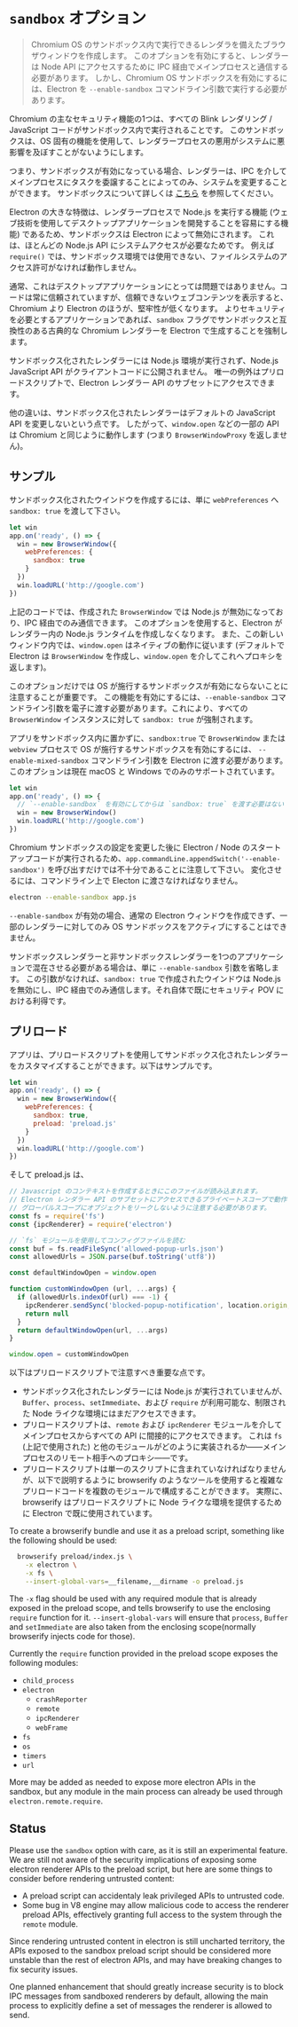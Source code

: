 # `sandbox` オプション

> Chromium OS のサンドボックス内で実行できるレンダラを備えたブラウザウィンドウを作成します。 このオプションを有効にすると、レンダラーは Node API にアクセスするために IPC 経由でメインプロセスと通信する必要があります。 しかし、Chromium OS サンドボックスを有効にするには、Electron を `--enable-sandbox` コマンドライン引数で実行する必要があります。

Chromium の主なセキュリティ機能の1つは、すべての Blink レンダリング / JavaScript コードがサンドボックス内で実行されることです。 このサンドボックスは、OS 固有の機能を使用して、レンダラープロセスの悪用がシステムに悪影響を及ぼすことがないようにします。

つまり、サンドボックスが有効になっている場合、レンダラーは、IPC を介してメインプロセスにタスクを委譲することによってのみ、システムを変更することができます。 サンドボックスについて詳しくは [こちら](https://www.chromium.org/developers/design-documents/sandbox) を参照してください。

Electron の大きな特徴は、レンダラープロセスで Node.js を実行する機能 (ウェブ技術を使用してデスクトップアプリケーションを開発することを容易にする機能) であるため、サンドボックスは Electron によって無効にされます。 これは、ほとんどの Node.js API にシステムアクセスが必要なためです。 例えば `require()` では、サンドボックス環境では使用できない、ファイルシステムのアクセス許可がなければ動作しません。

通常、これはデスクトップアプリケーションにとっては問題ではありません。コードは常に信頼されていますが、信頼できないウェブコンテンツを表示すると、Chromium より Electron のほうが、堅牢性が低くなります。 よりセキュリティを必要とするアプリケーションであれば、`sandbox` フラグでサンドボックスと互換性のある古典的な Chromium レンダラーを Electron で生成することを強制します。

サンドボックス化されたレンダラーには Node.js 環境が実行されず、Node.js JavaScript API がクライアントコードに公開されません。 唯一の例外はプリロードスクリプトで、Electron レンダラー API のサブセットにアクセスできます。

他の違いは、サンドボックス化されたレンダラーはデフォルトの JavaScript API を変更しないという点です。 したがって、`window.open` などの一部の API は Chromium と同じように動作します (つまり `BrowserWindowProxy` を返しません)。

## サンプル

サンドボックス化されたウインドウを作成するには、単に `webPreferences` へ `sandbox: true` を渡して下さい。

```js
let win
app.on('ready', () => {
  win = new BrowserWindow({
    webPreferences: {
      sandbox: true
    }
  })
  win.loadURL('http://google.com')
})
```

上記のコードでは、作成された `BrowserWindow` では Node.js が無効になっており、IPC 経由でのみ通信できます。 このオプションを使用すると、Electron がレンダラー内の Node.js ランタイムを作成しなくなります。 また、この新しいウィンドウ内では、`window.open` はネイティブの動作に従います (デフォルトで Electron は `BrowserWindow` を作成し、`window.open` を介してこれへプロキシを返します)。

このオプションだけでは OS が施行するサンドボックスが有効にならないことに注意することが重要です。 この機能を有効にするには、`--enable-sandbox` コマンドライン引数を電子に渡す必要があります。これにより、すべての `BrowserWindow` インスタンスに対して `sandbox: true` が強制されます。

アプリをサンドボックス内に置かずに、`sandbox:true` で `BrowserWindow` または `webview` プロセスで OS が施行するサンドボックスを有効にするには、 `--enable-mixed-sandbox` コマンドライン引数を Electron に渡す必要があります。 このオプションは現在 macOS と Windows でのみのサポートされています。

```js
let win
app.on('ready', () => {
  // `--enable-sandbox` を有効にしてからは `sandbox: true` を渡す必要はない
  win = new BrowserWindow()
  win.loadURL('http://google.com')
})
```

Chromium サンドボックスの設定を変更した後に Electron / Node のスタートアップコードが実行されるため、`app.commandLine.appendSwitch('--enable-sandbox')` を呼び出すだけでは不十分であることに注意して下さい。 変化させるには、コマンドライン上で Electon に渡さなければなりません。

```sh
electron --enable-sandbox app.js
```

`--enable-sandbox` が有効の場合、通常の Electron ウィンドウを作成できず、一部のレンダラーに対してのみ OS サンドボックスをアクティブにすることはできません。

サンドボックスレンダラーと非サンドボックスレンダラーを1つのアプリケーションで混在させる必要がある場合は、単に `--enable-sandbox` 引数を省略します。 この引数がなければ、`sandbox: true` で作成されたウインドウは Node.js を無効にし、IPC 経由でのみ通信します。それ自体で既にセキュリティ POV における利得です。

## プリロード

アプリは、プリロードスクリプトを使用してサンドボックス化されたレンダラーをカスタマイズすることができます。以下はサンプルです。

```js
let win
app.on('ready', () => {
  win = new BrowserWindow({
    webPreferences: {
      sandbox: true,
      preload: 'preload.js'
    }
  })
  win.loadURL('http://google.com')
})
```

そして preload.js は、

```js
// Javascript のコンテキストを作成するときにこのファイルが読み込まれます。 
// Electron レンダラー API のサブセットにアクセスできるプライベートスコープで動作します。 
// グローバルスコープにオブジェクトをリークしないように注意する必要があります。
const fs = require('fs')
const {ipcRenderer} = require('electron')

// `fs` モジュールを使用してコンフィグファイルを読む
const buf = fs.readFileSync('allowed-popup-urls.json')
const allowedUrls = JSON.parse(buf.toString('utf8'))

const defaultWindowOpen = window.open

function customWindowOpen (url, ...args) {
  if (allowedUrls.indexOf(url) === -1) {
    ipcRenderer.sendSync('blocked-popup-notification', location.origin, url)
    return null
  }
  return defaultWindowOpen(url, ...args)
}

window.open = customWindowOpen
```

以下はプリロードスクリプトで注意すべき重要な点です。

- サンドボックス化されたレンダラーには Node.js が実行されていませんが、`Buffer`、`process`、`setImmediate`、および `require` が利用可能な、制限された Node ライクな環境にはまだアクセスできます。
- プリロードスクリプトは、`remote` および `ipcRenderer` モジュールを介してメインプロセスからすべての API に間接的にアクセスできます。 これは `fs` (上記で使用された) と他のモジュールがどのように実装されるか――メインプロセスのリモート相手へのプロキシ――です。
- プリロードスクリプトは単一のスクリプトに含まれていなければなりませんが、以下で説明するように browserify のようなツールを使用すると複雑なプリロードコードを複数のモジュールで構成することができます。 実際に、browserify はプリロードスクリプトに Node ライクな環境を提供するために Electron で既に使用されています。

To create a browserify bundle and use it as a preload script, something like the following should be used:

```sh
  browserify preload/index.js \
    -x electron \
    -x fs \
    --insert-global-vars=__filename,__dirname -o preload.js
```

The `-x` flag should be used with any required module that is already exposed in the preload scope, and tells browserify to use the enclosing `require` function for it. `--insert-global-vars` will ensure that `process`, `Buffer` and `setImmediate` are also taken from the enclosing scope(normally browserify injects code for those).

Currently the `require` function provided in the preload scope exposes the following modules:

- `child_process`
- `electron` 
  - `crashReporter`
  - `remote`
  - `ipcRenderer`
  - `webFrame`
- `fs`
- `os`
- `timers`
- `url`

More may be added as needed to expose more electron APIs in the sandbox, but any module in the main process can already be used through `electron.remote.require`.

## Status

Please use the `sandbox` option with care, as it is still an experimental feature. We are still not aware of the security implications of exposing some electron renderer APIs to the preload script, but here are some things to consider before rendering untrusted content:

- A preload script can accidentaly leak privileged APIs to untrusted code.
- Some bug in V8 engine may allow malicious code to access the renderer preload APIs, effectively granting full access to the system through the `remote` module.

Since rendering untrusted content in electron is still uncharted territory, the APIs exposed to the sandbox preload script should be considered more unstable than the rest of electron APIs, and may have breaking changes to fix security issues.

One planned enhancement that should greatly increase security is to block IPC messages from sandboxed renderers by default, allowing the main process to explicitly define a set of messages the renderer is allowed to send.